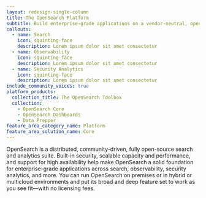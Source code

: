 ```yaml
---
layout: redesign-single-column
title: The OpenSearch Platform
subtitle: Build enterprise-grade applications on a vendor-neutral, open-source foundation.
callouts:
  - name: Search
    icon: squinting-face
    description: Lorem ipsum dolor sit amet consectetur
  - name: Observability
    icon: squinting-face
    description: Lorem ipsum dolor sit amet consectetur
  - name: Security Analytics
    icon: squinting-face
    description: Lorem ipsum dolor sit amet consectetur
include_community_voices: true
platform_products:
  collection_title: The OpenSearch Toolbox
  collection:
    - OpenSearch Core
    - OpenSearch Dashboards
    - Data Prepper
feature_area_category_name: Platform
feature_area_solution_name: Core
---
```


OpenSearch is a distributed, community-driven, fully open-source search and analytics suite. Built-in security, scalable capacity and performance, and support for high availability help make OpenSearch a solid foundation for enterprise-grade applications across search, observability, security analytics, and more. You can run OpenSearch on premises or in hybrid or multicloud environments and put its broad and deep feature set to work as you see fit—with no licensing fees.

